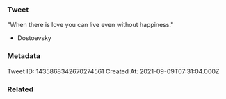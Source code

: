 ### Tweet
"When there is love you can live even without happiness."

- Dostoevsky

### Metadata
Tweet ID: 1435868342670274561
Created At: 2021-09-09T07:31:04.000Z

### Related

